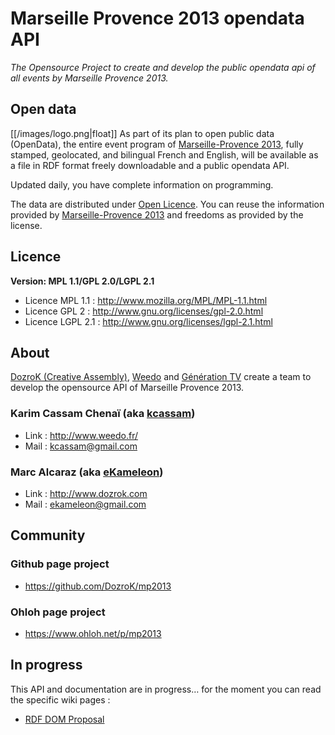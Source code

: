 # Marseille Provence 2013 opendata API

_The Opensource Project to create and develop the public opendata api of all events by Marseille Provence 2013._

## Open data

[[/images/logo.png|float]] As part of its plan to open public data (OpenData), the entire event program of [Marseille-Provence 2013](http://www.mp2013.fr), fully stamped, geolocated, and bilingual French and English, will be available as a file in RDF format freely downloadable and a public opendata API.

Updated daily, you have complete information on programming.

The data are distributed under [Open Licence](http://www.data.gouv.fr/Licence-Ouverte-Open-Licence). You can reuse the information provided by [Marseille-Provence 2013](http://www.mp2013.fr) and freedoms as provided by the license.

## Licence

**Version: MPL 1.1/GPL 2.0/LGPL 2.1**

* Licence MPL 1.1 : http://www.mozilla.org/MPL/MPL-1.1.html
* Licence GPL 2 : http://www.gnu.org/licenses/gpl-2.0.html
* Licence LGPL 2.1 : http://www.gnu.org/licenses/lgpl-2.1.html

## About

[DozroK (Creative Assembly)](http://www.dozrok.com/), [Weedo](http://www.weedo.fr/) and [Génération TV](http://www.generation-tv.com/) create a team to develop the opensource API of Marseille Provence 2013.

### Karim Cassam Chenaï (aka [kcassam](https://github.com/kcassam))
* Link : http://www.weedo.fr/
* Mail : kcassam@gmail.com

### Marc Alcaraz (aka [eKameleon](https://github.com/ekameleon))
* Link : http://www.dozrok.com
* Mail : ekameleon@gmail.com

## Community

### Github page project
* https://github.com/DozroK/mp2013

### Ohloh page project
 * https://www.ohloh.net/p/mp2013

## In progress

This API and documentation are in progress… for the moment you can read the specific wiki pages :
* [RDF DOM Proposal](https://github.com/DozroK/mp2013/wiki/RDF---DOM-Proposal)